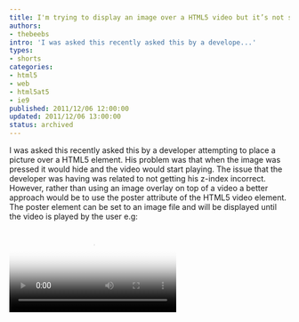 ```yaml
---
title: I'm trying to display an image over a HTML5 video but it’s not showing up, what can I do?
authors:
- thebeebs
intro: 'I was asked this recently asked this by a develope...'
types:
- shorts
categories:
- html5
- web
- html5at5
- ie9
published: 2011/12/06 12:00:00
updated: 2011/12/06 13:00:00
status: archived
---
```


I was asked this recently asked this by a developer attempting to place a picture over a HTML5 element. His problem was that when the image was pressed it would hide and the video would start playing. The issue that the developer was having was related to not getting his z-index incorrect. However, rather than using an image overlay on top of a video a better approach would be to use the poster attribute of the HTML5 video element. The poster element can be set to an image file and will be displayed until the video is played by the user e.g:<p><video src="images/video.mp4 " poster="videoPoster.jpg" controls></video>
</p>